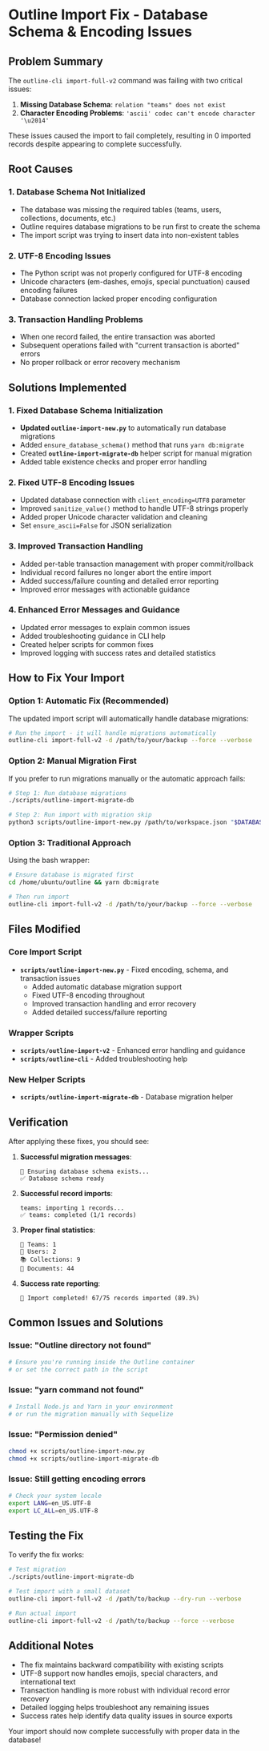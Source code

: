 # Outline Import Fix - Database Schema & Encoding Issues

## Problem Summary

The `outline-cli import-full-v2` command was failing with two critical issues:

1. **Missing Database Schema**: `relation "teams" does not exist`
2. **Character Encoding Problems**: `'ascii' codec can't encode character '\u2014'`

These issues caused the import to fail completely, resulting in 0 imported records despite appearing to complete successfully.

## Root Causes

### 1. Database Schema Not Initialized
- The database was missing the required tables (teams, users, collections, documents, etc.)
- Outline requires database migrations to be run first to create the schema
- The import script was trying to insert data into non-existent tables

### 2. UTF-8 Encoding Issues
- The Python script was not properly configured for UTF-8 encoding
- Unicode characters (em-dashes, emojis, special punctuation) caused encoding failures
- Database connection lacked proper encoding configuration

### 3. Transaction Handling Problems
- When one record failed, the entire transaction was aborted
- Subsequent operations failed with "current transaction is aborted" errors
- No proper rollback or error recovery mechanism

## Solutions Implemented

### 1. Fixed Database Schema Initialization
- **Updated `outline-import-new.py`** to automatically run database migrations
- Added `ensure_database_schema()` method that runs `yarn db:migrate`
- Created **`outline-import-migrate-db`** helper script for manual migration
- Added table existence checks and proper error handling

### 2. Fixed UTF-8 Encoding Issues
- Updated database connection with `client_encoding=UTF8` parameter
- Improved `sanitize_value()` method to handle UTF-8 strings properly
- Added proper Unicode character validation and cleaning
- Set `ensure_ascii=False` for JSON serialization

### 3. Improved Transaction Handling
- Added per-table transaction management with proper commit/rollback
- Individual record failures no longer abort the entire import
- Added success/failure counting and detailed error reporting
- Improved error messages with actionable guidance

### 4. Enhanced Error Messages and Guidance
- Updated error messages to explain common issues
- Added troubleshooting guidance in CLI help
- Created helper scripts for common fixes
- Improved logging with success rates and detailed statistics

## How to Fix Your Import

### Option 1: Automatic Fix (Recommended)
The updated import script will automatically handle database migrations:

```bash
# Run the import - it will handle migrations automatically
outline-cli import-full-v2 -d /path/to/your/backup --force --verbose
```

### Option 2: Manual Migration First
If you prefer to run migrations manually or the automatic approach fails:

```bash
# Step 1: Run database migrations
./scripts/outline-import-migrate-db

# Step 2: Run import with migration skip
python3 scripts/outline-import-new.py /path/to/workspace.json "$DATABASE_URL" --verbose --skip-migrations
```

### Option 3: Traditional Approach
Using the bash wrapper:

```bash
# Ensure database is migrated first
cd /home/ubuntu/outline && yarn db:migrate

# Then run import
outline-cli import-full-v2 -d /path/to/your/backup --force --verbose
```

## Files Modified

### Core Import Script
- **`scripts/outline-import-new.py`** - Fixed encoding, schema, and transaction issues
  - Added automatic database migration support
  - Fixed UTF-8 encoding throughout
  - Improved transaction handling and error recovery
  - Added detailed success/failure reporting

### Wrapper Scripts
- **`scripts/outline-import-v2`** - Enhanced error handling and guidance
- **`scripts/outline-cli`** - Added troubleshooting help

### New Helper Scripts
- **`scripts/outline-import-migrate-db`** - Database migration helper

## Verification

After applying these fixes, you should see:

1. **Successful migration messages**:
   ```
   🔧 Ensuring database schema exists...
   ✅ Database schema ready
   ```

2. **Successful record imports**:
   ```
   teams: importing 1 records...
   ✅ teams: completed (1/1 records)
   ```

3. **Proper final statistics**:
   ```
   👥 Teams: 1
   👤 Users: 2
   📚 Collections: 9
   📄 Documents: 44
   ```

4. **Success rate reporting**:
   ```
   🎉 Import completed! 67/75 records imported (89.3%)
   ```

## Common Issues and Solutions

### Issue: "Outline directory not found"
```bash
# Ensure you're running inside the Outline container
# or set the correct path in the script
```

### Issue: "yarn command not found"
```bash
# Install Node.js and Yarn in your environment
# or run the migration manually with Sequelize
```

### Issue: "Permission denied"
```bash
chmod +x scripts/outline-import-new.py
chmod +x scripts/outline-import-migrate-db
```

### Issue: Still getting encoding errors
```bash
# Check your system locale
export LANG=en_US.UTF-8
export LC_ALL=en_US.UTF-8
```

## Testing the Fix

To verify the fix works:

```bash
# Test migration
./scripts/outline-import-migrate-db

# Test import with a small dataset
outline-cli import-full-v2 -d /path/to/backup --dry-run --verbose

# Run actual import
outline-cli import-full-v2 -d /path/to/backup --force --verbose
```

## Additional Notes

- The fix maintains backward compatibility with existing scripts
- UTF-8 support now handles emojis, special characters, and international text
- Transaction handling is more robust with individual record error recovery
- Detailed logging helps troubleshoot any remaining issues
- Success rates help identify data quality issues in source exports

Your import should now complete successfully with proper data in the database! 